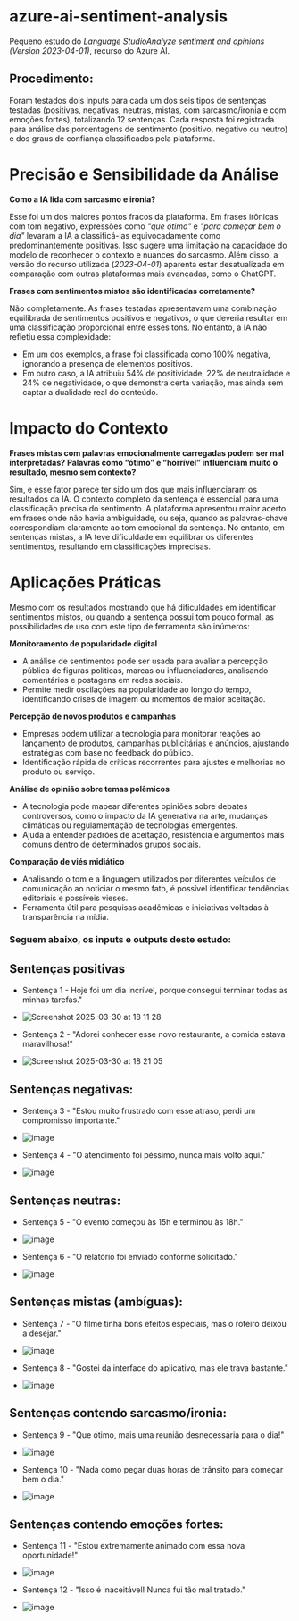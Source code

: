 # azure-ai-sentiment-analysis
Pequeno estudo do *Language StudioAnalyze sentiment and opinions (Version 2023-04-01)*, recurso do Azure AI.

## Procedimento:
Foram testados dois inputs para cada um dos seis tipos de sentenças testadas (positivas, negativas, neutras, mistas, com sarcasmo/ironia e com emoções fortes), totalizando 12 sentenças. Cada resposta foi registrada para análise das porcentagens de sentimento (positivo, negativo ou neutro) e dos graus de confiança classificados pela plataforma.

# Precisão e Sensibilidade da Análise

**Como a IA lida com sarcasmo e ironia?**

Esse foi um dos maiores pontos fracos da plataforma. Em frases irônicas com tom negativo, expressões como *"que ótimo"* e *"para começar bem o dia"* levaram a IA a classificá-las equivocadamente como predominantemente positivas. Isso sugere uma limitação na capacidade do modelo de reconhecer o contexto e nuances do sarcasmo. Além disso, a versão do recurso utilizada (*2023-04-01*) aparenta estar desatualizada em comparação com outras plataformas mais avançadas, como o ChatGPT.

**Frases com sentimentos mistos são identificadas corretamente?**

Não completamente. As frases testadas apresentavam uma combinação equilibrada de sentimentos positivos e negativos, o que deveria resultar em uma classificação proporcional entre esses tons. No entanto, a IA não refletiu essa complexidade:
- Em um dos exemplos, a frase foi classificada como 100% negativa, ignorando a presença de elementos positivos.
- Em outro caso, a IA atribuiu 54% de positividade, 22% de neutralidade e 24% de negatividade, o que demonstra certa variação, mas ainda sem captar a dualidade real do conteúdo.

# Impacto do Contexto
**Frases mistas com palavras emocionalmente carregadas podem ser mal interpretadas? Palavras como “ótimo” e “horrível” influenciam muito o resultado, mesmo sem contexto?**

Sim, e esse fator parece ter sido um dos que mais influenciaram os resultados da IA. O contexto completo da sentença é essencial para uma classificação precisa do sentimento. A plataforma apresentou maior acerto em frases onde não havia ambiguidade, ou seja, quando as palavras-chave correspondiam claramente ao tom emocional da sentença. No entanto, em sentenças mistas, a IA teve dificuldade em equilibrar os diferentes sentimentos, resultando em classificações imprecisas.

# Aplicações Práticas

Mesmo com os resultados mostrando que há dificuldades em identificar sentimentos mistos, ou quando a sentença possui tom pouco formal, as possibilidades de uso com este tipo de ferramenta são inúmeros:

**Monitoramento de popularidade digital**
- A análise de sentimentos pode ser usada para avaliar a percepção pública de figuras políticas, marcas ou influenciadores, analisando comentários e postagens em redes sociais.
- Permite medir oscilações na popularidade ao longo do tempo, identificando crises de imagem ou momentos de maior aceitação.

**Percepção de novos produtos e campanhas**
- Empresas podem utilizar a tecnologia para monitorar reações ao lançamento de produtos, campanhas publicitárias e anúncios, ajustando estratégias com base no feedback do público.
- Identificação rápida de críticas recorrentes para ajustes e melhorias no produto ou serviço.

**Análise de opinião sobre temas polêmicos**
- A tecnologia pode mapear diferentes opiniões sobre debates controversos, como o impacto da IA generativa na arte, mudanças climáticas ou regulamentação de tecnologias emergentes.
- Ajuda a entender padrões de aceitação, resistência e argumentos mais comuns dentro de determinados grupos sociais.

**Comparação de viés midiático**
- Analisando o tom e a linguagem utilizados por diferentes veículos de comunicação ao noticiar o mesmo fato, é possível identificar tendências editoriais e possíveis vieses.
- Ferramenta útil para pesquisas acadêmicas e iniciativas voltadas à transparência na mídia.

### Seguem abaixo, os inputs e outputs deste estudo:

## Sentenças positivas

- Sentença 1 - Hoje foi um dia incrível, porque consegui terminar todas as minhas tarefas."
  
- ![Screenshot 2025-03-30 at 18 11 28](https://github.com/user-attachments/assets/44289725-b254-4c91-9bdb-f797ef010025)

- Sentença 2 - "Adorei conhecer esse novo restaurante, a comida estava maravilhosa!"

- ![Screenshot 2025-03-30 at 18 21 05](https://github.com/user-attachments/assets/a0cb3f66-6aa0-4ef4-abf3-1accf724eaf8)

## Sentenças negativas:
 
- Sentença 3 - "Estou muito frustrado com esse atraso, perdi um compromisso importante."

- ![image](https://github.com/user-attachments/assets/74f0ad21-fbde-425a-9216-619c1c27a59d)


- Sentença 4 - "O atendimento foi péssimo, nunca mais volto aqui."

- ![image](https://github.com/user-attachments/assets/9619d154-fd0e-4bed-b238-c11785620088)

## Sentenças neutras:
- Sentença 5 - "O evento começou às 15h e terminou às 18h."

- ![image](https://github.com/user-attachments/assets/db1e10c2-fc26-4cea-bc7b-a2229db36c18)

- Sentença 6 - "O relatório foi enviado conforme solicitado."

- ![image](https://github.com/user-attachments/assets/c27d5089-7ad5-455e-a826-906ca6c5efe5)

## Sentenças mistas (ambíguas):
- Sentença 7 - "O filme tinha bons efeitos especiais, mas o roteiro deixou a desejar."

- ![image](https://github.com/user-attachments/assets/4068a489-481a-451a-96e1-94b133e43936)

- Sentença 8 - "Gostei da interface do aplicativo, mas ele trava bastante."

- ![image](https://github.com/user-attachments/assets/d41cc06f-ace6-40e5-8762-c55d71cc3145)

## Sentenças contendo sarcasmo/ironia:
- Sentença 9 - "Que ótimo, mais uma reunião desnecessária para o dia!"

- ![image](https://github.com/user-attachments/assets/10a01c1e-41ec-4985-9fac-66522b038fb3)

- Sentença 10 - "Nada como pegar duas horas de trânsito para começar bem o dia."

- ![image](https://github.com/user-attachments/assets/5cea79e1-dc1d-4975-a7a2-50a753c85139)

## Sentenças contendo emoções fortes:
- Sentença 11 - "Estou extremamente animado com essa nova oportunidade!"

- ![image](https://github.com/user-attachments/assets/3d5644b8-33e6-478c-9981-9fde960e7be0)

- Sentença 12 - "Isso é inaceitável! Nunca fui tão mal tratado."

- ![image](https://github.com/user-attachments/assets/b2fa9be3-36f4-449f-b69f-cf1d05047f98)

